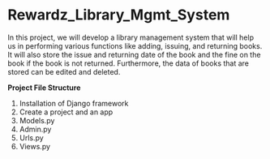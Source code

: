 # Rewardz_Library_Mgmt_System

In this project, we will develop a library management system that will help us in performing various functions like adding, issuing, and returning books. It will also store the issue and returning date of the book and the fine on the book if the book is not returned. Furthermore, the data of books that are stored can be edited and deleted.

**Project File Structure**
1. Installation of Django framework
2. Create a project and an app
3. Models.py
4. Admin.py
5. Urls.py
6. Views.py
